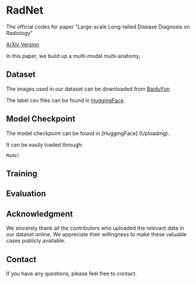 # RadNet
The official codes for paper "Large-scale Long-tailed Disease Diagnosis on Radiology"

[ArXiv Version](https://arxiv.org/abs/2312.16151)

In this paper, we build up a multi-modal multi-anatomy, 
## Dataset
The images used in our dataset can be downloaded from [BaiduYun](https://pan.baidu.com/s/1E_uSoCLm5H66a7KkpRfi1g?pwd=urfg)

The label csv files can be found in [HuggingFace](https://huggingface.co/datasets/QiaoyuZheng/RP3D-DiagDS).

## Model Checkpoint
The model checkpoint can be found in [HuggingFace] (Uploading).

It can be easily loaded through:
```
Model
```
## Training

## Evaluation

## Acknowledgment
We sincerely thank all the contributors who uploaded the relevant data in our dataset online. We appreciate their willingness to make these valuable cases publicly available.

## Contact
If you have any questions, please feel free to contact.
